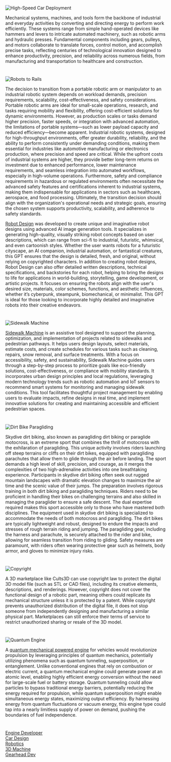 ![High-Speed Car Deployment](https://github.com/user-attachments/assets/d2aa4b16-122c-421d-a41f-9678195dcc12)

Mechanical systems, machines, and tools form the backbone of industrial and everyday activities by converting and directing energy to perform work efficiently. These systems range from simple hand-operated devices like hammers and levers to intricate automated machinery, such as robotic arms and hydraulic presses. Fundamental components including gears, pulleys, and motors collaborate to translate forces, control motion, and accomplish precise tasks, reflecting centuries of technological innovation designed to enhance productivity, precision, and reliability across numerous fields, from manufacturing and transportation to healthcare and construction.

#

![Robots to Rails](https://github.com/user-attachments/assets/dfc20d61-dccd-435c-a6e7-6078f9c558c0)

The decision to transition from a portable robotic arm or manipulator to an industrial robotic system depends on workload demands, precision requirements, scalability, cost-effectiveness, and safety considerations. Portable robotic arms are ideal for small-scale operations, research, and tasks requiring mobility and flexibility, offering cost-efficient solutions for dynamic environments. However, as production scales or tasks demand higher precision, faster speeds, or integration with advanced automation, the limitations of portable systems—such as lower payload capacity and reduced efficiency—become apparent. Industrial robotic systems, designed for high-throughput environments, offer greater durability, reliability, and the ability to perform consistently under demanding conditions, making them essential for industries like automotive manufacturing or electronics production, where precision and speed are critical. While the upfront costs of industrial systems are higher, they provide better long-term returns on investment due to enhanced performance, lower maintenance requirements, and seamless integration into automated workflows, especially in high-volume operations. Furthermore, safety and compliance requirements in hazardous or regulated environments often necessitate the advanced safety features and certifications inherent to industrial systems, making them indispensable for applications in sectors such as healthcare, aerospace, and food processing. Ultimately, the transition decision should align with the organization's operational needs and strategic goals, ensuring the chosen system supports productivity, scalability, and adherence to safety standards.

[Robot Design](https://chatgpt.com/g/g-67d3107cddd88191913f4af954e48e19-robot-design) was developed  to create unique and imaginative robot designs using advanced AI image generation tools. It specializes in generating high-quality, visually striking robot concepts based on user descriptions, which can range from sci-fi to industrial, futuristic, whimsical, and even cartoonish styles. Whether the user wants robots for a futuristic cityscape, an AI companion, industrial automation, or fantastical creatures, this GPT ensures that the design is detailed, fresh, and original, without relying on copyrighted characters. In addition to creating robot designs, Robot Design can also offer detailed written descriptions, technical specifications, and backstories for each robot, helping to bring the designs to life for applications in world-building, storytelling, game development, or artistic projects. It focuses on ensuring the robots align with the user's desired size, materials, color schemes, functions, and aesthetic influences, whether it’s cyberpunk, steampunk, biomechanical, or minimalist. This GPT is ideal for those looking to incorporate highly detailed and imaginative robots into their creative endeavors.

#

![Sidewalk Machine](https://github.com/user-attachments/assets/d3f156ef-3dbd-4fad-85cb-e400d276031e)

[Sidewalk Machine](https://chatgpt.com/g/g-6791a4e4d2348191b6db3eda38ad0ea4-sidewalk-machine) is an assistive tool designed to support the planning, optimization, and implementation of projects related to sidewalks and pedestrian pathways. It helps users design layouts, select materials, estimate costs, and create schedules for various tasks such as cleaning, repairs, snow removal, and surface treatments. With a focus on accessibility, safety, and sustainability, Sidewalk Machine guides users through a step-by-step process to prioritize goals like eco-friendly solutions, cost-effectiveness, or compliance with mobility standards. It incorporates urban design principles and local regulations, leveraging modern technology trends such as robotic automation and IoT sensors to recommend smart systems for monitoring and managing sidewalk conditions. This tool facilitates thoughtful project management by enabling users to evaluate impacts, refine designs in real time, and implement innovative solutions for creating and maintaining accessible and efficient pedestrian spaces.

#

![Dirt Bike Paragliding](https://github.com/user-attachments/assets/4e03a112-da6a-4e96-bd5e-a604d492dc9d)

Skydive dirt biking, also known as paragliding dirt biking or paraglide motocross, is an extreme sport that combines the thrill of motocross with the exhilaration of paragliding. This unique activity involves riders launching off steep terrains or cliffs on their dirt bikes, equipped with paragliding parachutes that allow them to glide through the air before landing. The sport demands a high level of skill, precision, and courage, as it merges the complexities of two high-adrenaline activities into one breathtaking experience. Participants in skydive dirt biking often seek out rugged mountain landscapes with dramatic elevation changes to maximize the air time and the scenic value of their jumps. The preparation involves rigorous training in both dirt biking and paragliding techniques. Riders need to be proficient in handling their bikes on challenging terrains and also skilled in managing the paraglider to ensure a safe descent. The dual expertise required makes this sport accessible only to those who have mastered both disciplines. The equipment used in skydive dirt biking is specialized to accommodate the needs of both motocross and paragliding. The dirt bikes are typically lightweight and robust, designed to endure the impacts and stresses of rough terrain riding and jumping. The paragliding gear, including the harness and parachute, is securely attached to the rider and bike, allowing for seamless transition from riding to gliding. Safety measures are paramount, with riders often wearing protective gear such as helmets, body armor, and gloves to minimize injury risks.


#

![Copyright](https://github.com/user-attachments/assets/a51e507f-2ac4-40b3-9e77-95bd3ea3e7a3)

A 3D marketplace like Cults3D can use copyright law to protect the digital 3D model file (such as STL or CAD files), including its creative elements, descriptions, and renderings. However, copyright does not cover the functional design of a robotic part, meaning others could replicate its mechanical structure unless it is protected by a patent. While copyright prevents unauthorized distribution of the digital file, it does not stop someone from independently designing and manufacturing a similar physical part. Marketplaces can still enforce their terms of service to restrict unauthorized sharing or resale of the 3D model.

#

![Quantum Engine](https://github.com/user-attachments/assets/ee4464e9-5353-4b88-8860-b385fe311742)

A [quantum mechanical powered engine](https://chatgpt.com/g/g-67a43c96f6d481919c705965019312be-quantum-engine) for vehicles would revolutionize propulsion by leveraging principles of quantum mechanics, potentially utilizing phenomena such as quantum tunneling, superposition, or entanglement. Unlike conventional engines that rely on combustion or electric current, a quantum mechanical engine could generate power at an atomic level, enabling highly efficient energy conversion without the need for large-scale fuel or battery storage. Quantum tunneling could allow particles to bypass traditional energy barriers, potentially reducing the energy required for propulsion, while quantum superposition might enable simultaneous energy states, maximizing output efficiency. By harnessing energy from quantum fluctuations or vacuum energy, this engine type could tap into a nearly limitless supply of power on demand, pushing the boundaries of fuel independence.

#

[Engine Developer](https://chatgpt.com/g/g-67a42de8b4f481919351e2e7c11b8f7e-engine-developer)
<br>
[Car Design](https://chatgpt.com/g/g-EPHgYBaHt-car-design)
<br>
[Robotics](https://github.com/sourceduty/Robotics)
<br>
[3D Machine](https://chatgpt.com/g/g-67900a9c99b8819196b1b090f042b4d1-3d-machine)
<br>
[Gearhead Dev](https://chatgpt.com/g/g-68384797d5608191a99546894faa0c44-gearhead-dev)
